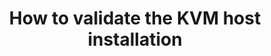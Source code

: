 ---
menu:
  sidebar:
    identifier: validar-host-kvm
    name: Validate KVM host
    parent: instalacion-kvm
    weight: 2
title: How to validate the KVM host installation
---